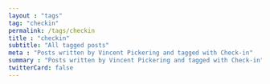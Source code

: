 ```yaml
---
layout : "tags"
tag: "checkin"
permalink: /tags/checkin
title : "checkin"
subtitle: "All tagged posts"
meta : "Posts written by Vincent Pickering and tagged with Check-in"
summary : "Posts written by Vincent Pickering and tagged with Check-in"
twitterCard: false
---
```

